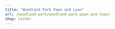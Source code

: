 ```yaml
---
title: "Woodland Park Pawn and Loan"
url: /woodland-park/woodland-park-pawn-and-loan/
shop: Leiher
---
```

